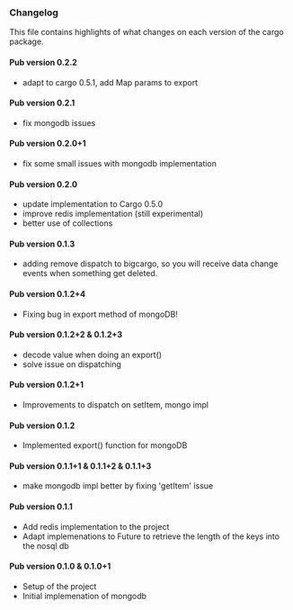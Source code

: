 ### Changelog ###

This file contains highlights of what changes on each version of the cargo package.

#### Pub version 0.2.2 ####

- adapt to cargo 0.5.1, add Map params to export

#### Pub version 0.2.1 ####

- fix mongodb issues

#### Pub version 0.2.0+1 ####

- fix some small issues with mongodb implementation

#### Pub version 0.2.0 ####

- update implementation to Cargo 0.5.0
- improve redis implementation (still experimental)
- better use of collections

#### Pub version 0.1.3 ####

- adding remove dispatch to bigcargo, so you will receive data change events when something get deleted.

#### Pub version 0.1.2+4 ####

- Fixing bug in export method of mongoDB!

#### Pub version 0.1.2+2 & 0.1.2+3 ####

- decode value when doing an export()
- solve issue on dispatching

#### Pub version 0.1.2+1 ####

- Improvements to dispatch on setItem, mongo impl

#### Pub version 0.1.2 ####

- Implemented export() function for mongoDB

#### Pub version 0.1.1+1 & 0.1.1+2 & 0.1.1+3 ####

- make mongodb impl better by fixing 'getItem' issue

#### Pub version 0.1.1 ####

- Add redis implementation to the project
- Adapt implemenations to Future<int> to retrieve the length of the keys into the nosql db

#### Pub version 0.1.0 & 0.1.0+1 ####

- Setup of the project
- Initial implemenation of mongodb